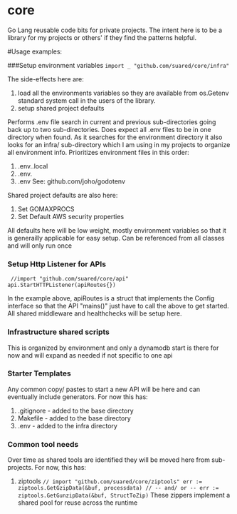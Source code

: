 # core
Go Lang reusable code bits for private projects.  The intent here is to be a library for my projects or others' if they find the patterns helpful.

#Usage examples:

###Setup environment variables
`import	_ "github.com/suared/core/infra"`

The side-effects here are:
1. load all the environments variables so they are available from os.Getenv standard system call in the users of the library.
2. setup shared project defaults

Performs .env file search in current and previous sub-directories going back up to two sub-directories.  Does expect all .env files to be in one directory when found.  As it searches for the environment directory it also looks for an infra/ sub-directory which I am using in my projects to organize all environment info.  Prioritizes environment files in this order:
1. .env.<environmentname>.local
2. .env.<environmentname>
3. .env
See: github.com/joho/godotenv

Shared project defaults are also here:
1. Set GOMAXPROCS
2. Set Default AWS security properties 

All defaults here will be low weight, mostly environment variables so that it is generailly applicable for easy setup.  Can be referenced from all classes and will only run once


### Setup Http Listener for APIs
`
//import "github.com/suared/core/api"
api.StartHTTPListener(apiRoutes{})`

In the example above, apiRoutes is a struct that implements the Config interface so that the API "mains()" just have to call the above to get started.  All shared middleware and healthchecks will be setup here.

### Infrastructure shared scripts
This is organized by environment and only a dynamodb start is there for now and will expand as needed if not specific to one api

### Starter Templates
Any common copy/ pastes to start a new API will be here and can eventually include generators.  For now this has:
1. .gitignore - added to the base directory
2. Makefile - added to the base directory
3. .env - added to the infra directory

### Common tool needs
Over time as shared tools are identified they will be moved here from sub-projects. For now, this has:
1. ziptools
`// import "github.com/suared/core/ziptools"
err := ziptools.GetGzipData(&buf, processdata)
// -- and/ or --
err := ziptools.GetGunzipData(&buf, StructToZip)`
These zippers implement a shared pool for reuse across the runtime


